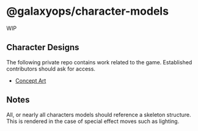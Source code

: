 # @galaxyops/character-models

WIP

## Character Designs

The following private repo contains work related to the game. Established
contributors should ask for access.

- [Concept Art](github.com/hxtree/galaxyops-concept-art)

## Notes

All, or nearly all characters models should reference a skeleton structure. This
is rendered in the case of special effect moves such as lighting.
